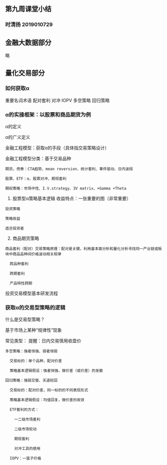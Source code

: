 ## 第九周课堂小结
### 时清扬 2019010729

##  金融大数据部分
略
##  量化交易部分
### 如何获取α
重要名词术语
  配对套利
  对冲
  IOPV
  多空策略
  回归策略

###  α的实操框架：以股票和商品期货为例

  α的定义  
  
  α的广义定义  
  
  金融工程模型：获取α的手段（具体指交易策略设计）

  金融工程模型分类：基于交易品种    
  
    期货，债券：CTA趋势、mean reversion、统计套利、事件驱动、日内波段
    
    股票、ETF：α、股票对冲、期现套利
    
    期权策略：市场中性、I.V.strategy、3V matrix、+Gamma +Theta

  1. 股票型α策略基本逻辑          收益特点：一张重要的图（非常重要）
  
    投资策略
    
    策略收益
    
    适合投资者

  2. 商品期货策略    
  
    商品套利（配对）交易策略原理：配对是关键，利用基本面分析和量化分析寻找同一产业链或板块中商品品种间价格波动相关规律
    
      跨品种套利
      
      跨期套利
      
      产品特性跨期

  投资交易模型基本研发流程

###  获取α的交易型策略的逻辑
  什么是交易型策略？  
  
  基于市场上某种“规律性”现象
  
  常见类型：            提醒：日内交易慎用收盘价
  
    多空策略：强者恒强、弱者恒弱 
    
      交易标的：单个品种，配对价差
      
      策略基本逻辑假设：强者恒强，做价差（或价差）的发散
      
    回归策略：强弱交替、天道轮回
    
      交易标的：配对价差，同一标的的不同表现形式
      
      策略基本逻辑假设：均值回复，做价差的收敛
      
      ETF套利的方式：
      
        一二级市场套利
        
        二级市场轮动
        
        期现套利
        
        对冲工具的使用
        
      IOPV：一篮子价格
